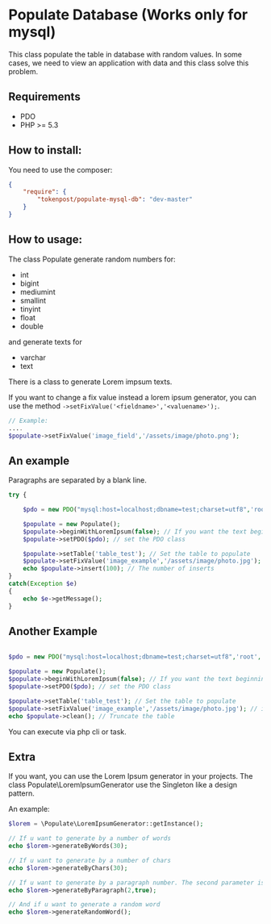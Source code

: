 Populate Database (Works only for mysql)
=================

This class populate the table in database with random values.
In some cases, we need to view an application with data and this class solve this problem.

Requirements
-----------

 * PDO
 * PHP >= 5.3

How to install:
-----------

You need to use the composer:
```JSON
{
	"require": {
		"tokenpost/populate-mysql-db": "dev-master"
	}
}
```

How to usage:
-----------

The class Populate generate random numbers for:
 * int
 * bigint
 * mediumint
 * smallint
 * tinyint
 * float
 * double

and generate texts for
 * varchar
 * text

There is a class to generate Lorem impsum texts.

If you want to change a fix value instead a lorem ipsum generator, you can use the method `->setFixValue('<fieldname>','<valuename>');`.

```php
// Example:
....
$populate->setFixValue('image_field','/assets/image/photo.png');
```

An example
-----------

Paragraphs are separated by a blank line.

```php
try {

	$pdo = new PDO("mysql:host=localhost;dbname=test;charset=utf8",'root','');

	$populate = new Populate();
	$populate->beginWithLoremIpsum(false); // If you want the text beginning with lorem ipsum
	$populate->setPDO($pdo); // set the PDO class

	$populate->setTable('table_test'); // Set the table to populate
	$populate->setFixValue('image_example','/assets/image/photo.jpg'); // if you want a fix value
	echo $populate->insert(100); // The number of inserts
}
catch(Exception $e)
{
	echo $e->getMessage();
}

```

Another Example
-------------

```php

$pdo = new PDO("mysql:host=localhost;dbname=test;charset=utf8",'root','');

$populate = new Populate();
$populate->beginWithLoremIpsum(false); // If you want the text beginning with lorem ipsum
$populate->setPDO($pdo); // set the PDO class

$populate->setTable('table_test'); // Set the table to populate
$populate->setFixValue('image_example','/assets/image/photo.jpg'); // if you want a fix value
echo $populate->clean(); // Truncate the table

```

You can execute via php cli or task.


Extra
--------
If you want, you can use the Lorem Ipsum generator in your projects. The class Populate\LoremIpsumGenerator use the Singleton like a design pattern.

An example:

```PHP
$lorem = \Populate\LoremIpsumGenerator::getInstance();

// If u want to generate by a number of words
echo $lorem->generateByWords(30);

// If u want to generate by a number of chars
echo $lorem->generateByChars(30);

// If u want to generate by a paragraph number. The second parameter is if you want to separe by html (tag: <p>)
echo $lorem->generateByParagraph(2,true);

// And if u want to generate a random word
echo $lorem->generateRandomWord();
```
